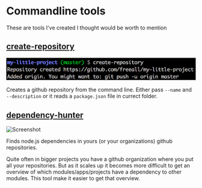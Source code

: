 # Commandline tools

These are tools I've created I thought would be worth to mention

## [create-repository](https://github.com/freeall/create-repository)

![Screenshot](/screenshots/create-repository.png)

Creates a github repository from the command line. Either pass `--name` and `--description` or it reads a `package.json` file in currect folder.

## [dependency-hunter](https://github.com/freeall/dependency-hunter)
![Screenshot](/screenshots/dependecy-hunter.png)

Finds node.js dependencies in yours (or your organizations) github repositories.

Quite often in bigger projects you have a github organization where you put all your repositories. But as it scales up it becomes more difficult to get an overview of which modules/apps/projects have a dependency to other modules. This tool make it easier to get that overview.
